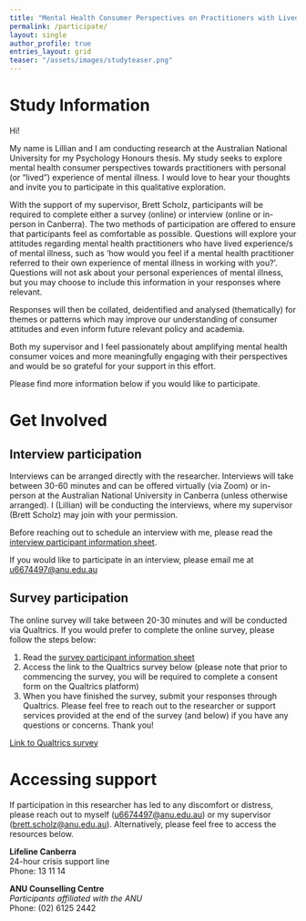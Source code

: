 ```yaml
---
title: "Mental Health Consumer Perspectives on Practitioners with Lived Experience"
permalink: /participate/
layout: single
author_profile: true
entries_layout: grid
teaser: "/assets/images/studyteaser.png"
---
```


# Study Information

Hi!

My name is Lillian and I am conducting research at the Australian National University for my Psychology Honours thesis. My study seeks to explore mental health consumer perspectives towards practitioners with personal (or “lived”) experience of mental illness. I would love to hear your thoughts and invite you to participate in this qualitative exploration. 

With the support of my supervisor, Brett Scholz, participants will be required to complete either a survey (online) or interview (online or in-person in Canberra). The two methods of participation are offered to ensure that participants feel as comfortable as possible. Questions will explore your attitudes regarding mental health practitioners who have lived experience/s of mental illness, such as ‘how would you feel if a mental health practitioner referred to their own experience of mental illness in working with you?’. Questions will not ask about your personal experiences of mental illness, but you may choose to include this information in your responses where relevant. 

Responses will then be collated, deidentified and analysed (thematically) for themes or patterns which may improve our understanding of consumer attitudes and even inform future relevant policy and academia.

Both my supervisor and I feel passionately about amplifying mental health consumer voices and more meaningfully engaging with their perspectives and would be so grateful for your support in this effort.

Please find more information below if you would like to participate.

# Get Involved
## Interview participation

Interviews can be arranged directly with the researcher. Interviews will take between 30-60 minutes and can be offered virtually (via Zoom) or in-person at the Australian National University in Canberra (unless otherwise arranged). I (Lillian) will be conducting the interviews, where my supervisor (Brett Scholz) may join with your permission.

Before reaching out to schedule an interview with me, please read the [interview participant information sheet](/assets/Interview_ParticipantInfoSheet.pdf).

If you would like to participate in an interview, please email me at [u6674497@anu.edu.au](mailto:u6674497@anu.edu.au)

## Survey participation

The online survey will take between 20-30 minutes and will be conducted via Qualtrics. If you would prefer to complete the online survey, please follow the steps below:
1.	Read the [survey participant information sheet](/assets/Survey_ParticipantInfoSheet.pdf)
2.	Access the link to the Qualtrics survey below (please note that prior to commencing the survey, you will be required to complete a consent form on the Qualtrics platform)
3.	When you have finished the survey, submit your responses through Qualtrics. Please feel free to reach out to the researcher or support services provided at the end of the survey (and below) if you have any questions or concerns.
Thank you!

[Link to Qualtrics survey](https://anu.au1.qualtrics.com/jfe/form/SV_9pJ0KbHYgtyh8d8)

# Accessing support

If participation in this researcher has led to any discomfort or distress, please reach out to myself ([u6674497@anu.edu.au](mailto:u6674497@anu.edu.au)) or my supervisor ([brett.scholz@anu.edu.au](mailto:brett.scholz@anu.edu.au)). Alternatively, please feel free to access the resources below. 

**Lifeline Canberra**  
24-hour crisis support line   
Phone: 13 11 14

**ANU Counselling Centre**  
*Participants affiliated with the ANU*  
Phone: (02) 6125 2442
